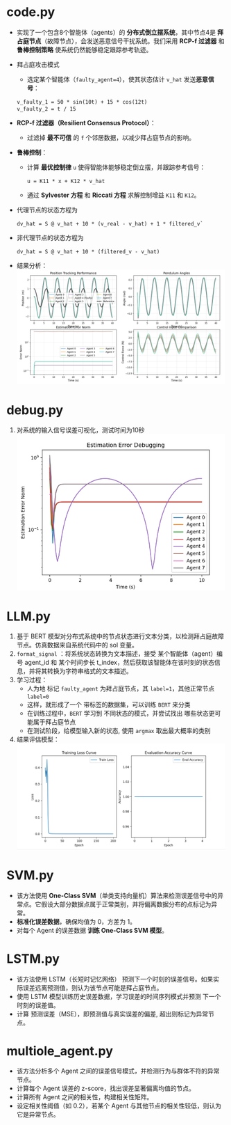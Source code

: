 # code.py
- 实现了一个包含8个智能体（agents）的 **分布式倒立摆系统**，其中节点4是 **拜占庭节点**（故障节点），会发送恶意信号干扰系统。我们采用 **RCP-f 过滤器** 和 **鲁棒控制策略** 使系统仍然能够稳定跟踪参考轨迹。
- 拜占庭攻击模式 
   - 选定某个智能体（`faulty_agent=4`），使其状态估计 `v_hat` 发送**恶意信号**：
    ```
    v_faulty_1 = 50 * sin(10t) + 15 * cos(12t)
    v_faulty_2 = t / 15
    ```

- **RCP-f 过滤器（Resilient Consensus Protocol）**：
  - 过滤掉 **最不可信** 的 `f` 个邻居数据，以减少拜占庭节点的影响。

- **鲁棒控制**：
  - 计算 **最优控制律** `u` 使得智能体能够稳定倒立摆，并跟踪参考信号：
    ```
    u = K11 * x + K12 * v_hat
    ```
  - 通过 **Sylvester 方程** 和 **Riccati 方程** 求解控制增益 `K11` 和 `K12`。
- 代理节点的状态方程为 
  ```
  dv_hat = S @ v_hat + 10 * (v_real - v_hat) + 1 * filtered_v`
  ```
- 非代理节点的状态方程为 
   ```
   dv_hat = S @ v_hat + 10 * (filtered_v - v_hat)
   ```
- 结果分析：![alt text](image.png)




# debug.py
1. 对系统的输入信号误差可视化，测试时间为10秒
![alt text](51d4194888d0ecae98d0a1d76929d63.png)

# LLM.py
1. 基于 BERT 模型对分布式系统中的节点状态进行文本分类，以检测拜占庭故障节点。仿真数据来自系统代码中的 sol 变量。
2. `format_signal` ：将系统状态转换为文本描述，接受 某个智能体（agent）编号 agent_id 和 某个时间步长 t_index，然后获取该智能体在该时刻的状态信息，并将其转换为字符串格式的文本描述。
3. 学习过程：
   - 人为地 标记 `faulty_agent` 为拜占庭节点，其 `label=1`，其他正常节点 `label=0`
   - 这样，就形成了一个 带标签的数据集，可以训练 `BERT` 来分类
   - 在训练过程中，`BERT` 学习到 不同状态的模式，并尝试找出 哪些状态更可能属于拜占庭节点
   - 在测试阶段，给模型输入新的状态, 使用 `argmax` 取出最大概率的类别
4. 结果评估模型：![alt text](bbf337f114eb3d453d9813ad62f67bd.png)

# SVM.py
- 该方法使用 **One-Class SVM**（单类支持向量机）算法来检测误差信号中的异常点。它假设大部分数据点属于正常类别，并将偏离数据分布的点标记为异常。
- **标准化误差数据**，确保均值为 0，方差为 1。
- 对每个 Agent 的误差数据 **训练 One-Class SVM 模型**。

# LSTM.py
- 该方法使用 LSTM（长短时记忆网络） 预测下一个时刻的误差信号。如果实际误差远离预测值，则认为该节点可能是拜占庭节点。
- 使用 LSTM 模型训练历史误差数据，学习误差的时间序列模式并预测 下一个时刻的误差值。
- 计算 预测误差（MSE），即预测值与真实误差的偏差, 超出则标记为异常节点。

# multiole_agent.py
- 该方法分析多个 Agent 之间的误差信号模式，并检测行为与群体不符的异常节点。
- 计算每个 Agent 误差的 z-score，找出误差显著偏离均值的节点。
- 计算所有 Agent 之间的相关性，构建相关性矩阵。
- 设定相关性阈值（如 0.2），若某个 Agent 与其他节点的相关性较低，则认为它是异常节点。